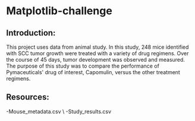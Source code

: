 # Matplotlib-challenge
## Introduction:
 This project uses data from animal study. In this study, 248 mice identified with SCC tumor growth were treated with a variety of drug regimens. Over the course of 45 days, tumor development was observed and measured. The purpose of this study was to compare the performance of Pymaceuticals' drug of interest, Capomulin, versus the other treatment regimens.
 ## Resources:
 -Mouse_metadata.csv \ 
 -Study_results.csv
 
